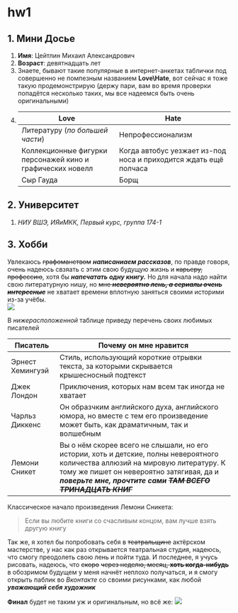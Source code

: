 # hw1
## 1. Мини Досье
1. **Имя**: Цейтлин Михаил Александрович
2. **Возраст**: девятнадцать лет
3. Знаете, бывают такие популярные в интернет-анкетах таблички под совершенно не помпезным названием **Love\Hate**, вот сейчас я тоже такую продемонстрирую (держу пари, вам во время проверки попадётся несколько таких, мы все надеемся быть очень оригинальными)
4. | Love | Hate |
   | ---- | -----| 
   | Литературу (_по большей части_) | Непрофессионализм |
   |Коллекционные фигурки персонажей кино и графических новелл | Когда автобус уезжает из-под носа и приходится ждать ещё полчаса    | 
   | Сыр Гауда | Борщ |
   
## 2. Университет
1. *НИУ ВШЭ, ИЯиМКК, Первый курс, группа 174-1*
## 3. Хобби
   Увлекаюсь ~~графоманством~~ ***написаниаем рассказов***, по правде говоря, очень надеюсь свзяать с этим свою будущую жизнь и ~~карьеру, профессию~~,  хотя бы ***напечатать одну книгу.*** Но для начала надо найти свою литературную нишу, но ~~мне ***невероятно лень, а сериалы очень интересные***~~ не хватает времени вплотную заняться своими историми из-за учёбы.   
![](https://pp.userapi.com/c830609/v830609523/4e8d0/1o58n5OE6k4.jpg)
  
  В _нижерасположенной_ таблице приведу перечень своих любимых писателей
  
  | Писатель | Почему он мне нравится |
  | -------- | -----------------------|
  |Эрнест Хемингуэй|Стиль, использующий короткие отрывки текста, за которыми скрывается крышесносный подтекст|
  |Джек Лондон|Приключения, которых нам всем так иногда не хватает|
  |Чарльз Диккенс|Он образчким английского духа, английского юмора, но вместе с тем его произведение может быть, как драматичным, так и волшебным|
  | Лемони Сникет | Вы о нём скорее всего не слышали, но его истории, хоть и детские, полны невероятного количества аллюзий на мировую литературу. К тому же пишет он невероятно затягивая, да и ***поверьте мне, прочтите сами ~~ТАМ ВСЕГО ТРИНАДЦАТЬ КНИГ~~*** |
  
  Классическое начало произведения Лемони Сникета: 
  
  > Если вы любите книги со счасливым концом, вам лучше взять другую книгу
  
  
  Так же, я хотел бы попробовать себя в ~~театральщине~~ актёрском мастерстве, у нас как раз открывается театральная студия, надеюсь, что смогу преодолеть свою лень и пойти туда.
И последнее, я учусь рисовать, надеюсь, что ~~скоро~~ ~~через неделю, месяц, **хоть когда-нибудь**~~ в обозримом будущем у меня начнёт неплохо получаться, и я смогу открыть паблик во _Вконтакте_ со своими рисунками, как любой ***уважающий себя художник***

**Финал** будет не таким уж и оригинальным, но всё же:
![](https://pp.userapi.com/c841421/v841421523/5f84b/VEByqIi2YbE.jpg)
